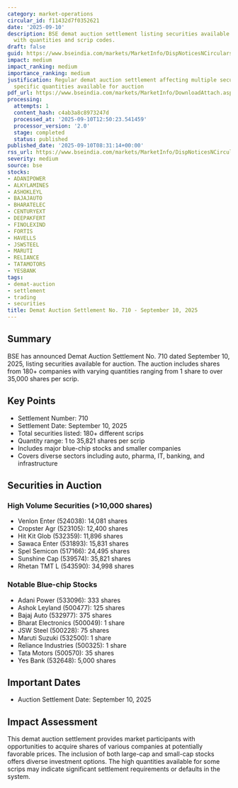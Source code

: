 ```yaml
---
category: market-operations
circular_id: f11432d7f0352621
date: '2025-09-10'
description: BSE demat auction settlement listing securities available for auction
  with quantities and scrip codes.
draft: false
guid: https://www.bseindia.com/markets/MarketInfo/DispNoticesNCirculars.aspx?Noticeid={4C5A5A7F-DC0E-4B6D-80D3-D80A029DBB17}&noticeno=20250910-9&dt=09/10/2025&icount=9&totcount=46&flag=0
impact: medium
impact_ranking: medium
importance_ranking: medium
justification: Regular demat auction settlement affecting multiple securities with
  specific quantities available for auction
pdf_url: https://www.bseindia.com/markets/MarketInfo/DownloadAttach.aspx?id=20250910-9&attachedId=ddc1b4bc-7407-4f5d-97b4-3de1706c9fce
processing:
  attempts: 1
  content_hash: c4ab3a8c8973247d
  processed_at: '2025-09-10T12:50:23.541459'
  processor_version: '2.0'
  stage: completed
  status: published
published_date: '2025-09-10T08:31:14+00:00'
rss_url: https://www.bseindia.com/markets/MarketInfo/DispNoticesNCirculars.aspx?Noticeid={4C5A5A7F-DC0E-4B6D-80D3-D80A029DBB17}&noticeno=20250910-9&dt=09/10/2025&icount=9&totcount=46&flag=0
severity: medium
source: bse
stocks:
- ADANIPOWER
- ALKYLAMINES
- ASHOKLEYL
- BAJAJAUTO
- BHARATELEC
- CENTURYEXT
- DEEPAKFERT
- FINOLEXIND
- FORTIS
- HAVELLS
- JSWSTEEL
- MARUTI
- RELIANCE
- TATAMOTORS
- YESBANK
tags:
- demat-auction
- settlement
- trading
- securities
title: Demat Auction Settlement No. 710 - September 10, 2025
---
```


## Summary

BSE has announced Demat Auction Settlement No. 710 dated September 10, 2025, listing securities available for auction. The auction includes shares from 180+ companies with varying quantities ranging from 1 share to over 35,000 shares per scrip.

## Key Points

- Settlement Number: 710
- Settlement Date: September 10, 2025
- Total securities listed: 180+ different scrips
- Quantity range: 1 to 35,821 shares per scrip
- Includes major blue-chip stocks and smaller companies
- Covers diverse sectors including auto, pharma, IT, banking, and infrastructure

## Securities in Auction

### High Volume Securities (>10,000 shares)
- Venlon Enter (524038): 14,081 shares
- Cropster Agr (523105): 12,400 shares
- Hit Kit Glob (532359): 11,896 shares
- Sawaca Enter (531893): 15,831 shares
- Spel Semicon (517166): 24,495 shares
- Sunshine Cap (539574): 35,821 shares
- Rhetan TMT L (543590): 34,998 shares

### Notable Blue-chip Stocks
- Adani Power (533096): 333 shares
- Ashok Leyland (500477): 125 shares
- Bajaj Auto (532977): 375 shares
- Bharat Electronics (500049): 1 share
- JSW Steel (500228): 75 shares
- Maruti Suzuki (532500): 1 share
- Reliance Industries (500325): 1 share
- Tata Motors (500570): 35 shares
- Yes Bank (532648): 5,000 shares

## Important Dates

- Auction Settlement Date: September 10, 2025

## Impact Assessment

This demat auction settlement provides market participants with opportunities to acquire shares of various companies at potentially favorable prices. The inclusion of both large-cap and small-cap stocks offers diverse investment options. The high quantities available for some scrips may indicate significant settlement requirements or defaults in the system.